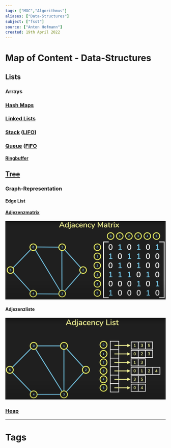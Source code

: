 ```yaml
---
tags: ["MOC","Algorithmus"]
aliases: ["Data-Structures"]
subject: ["fsst"]
source: ["Anton Hofmann"]
created: 19th April 2022
---
```

# Map of Content - Data-Structures

## Lists

### Arrays

### [Hash Maps](Hash%20Maps.md)

### [Linked Lists](Linked%20Lists.md)

### [Stack](Stack.md) ([LIFO](Stack.md))

### [Queue](../C/Queue.md) ([FIFO](../C/Queue.md)

#### [Ringbuffer](../../digital-technik/Ringbuffer.md)

## [Tree](Tree.md)

### Graph-Representation

#### Edge List

#### [Adjezenzmatrix](https://de.wikipedia.org/wiki/Adjazenzmatrix)

![adj_matrix|750](../assets/adj_matrix.png)

#### Adjezenzliste

![adj_liste|750](../assets/adj_liste.png)

### [Heap](Heap.md)

---

# Tags
